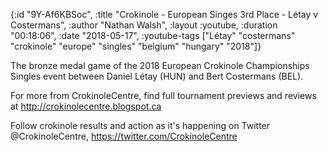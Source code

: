 {:id "9Y-Af6KBSoc",
 :title "Crokinole - European Singes 3rd Place - Létay v Costermans",
 :author "Nathan Walsh",
 :layout :youtube,
 :duration "00:18:06",
 :date "2018-05-17",
 :youtube-tags
 ["Létay"
  "costermans"
  "crokinole"
  "europe"
  "singles"
  "belgium"
  "hungary"
  "2018"]}


The bronze medal game of the 2018 European Crokinole Championships Singles event between Daniel Létay (HUN) and Bert Costermans (BEL).

For more from CrokinoleCentre, find full tournament previews and reviews at http://crokinolecentre.blogspot.ca

Follow crokinole results and action as it's happening on Twitter @CrokinoleCentre, https://twitter.com/CrokinoleCentre

